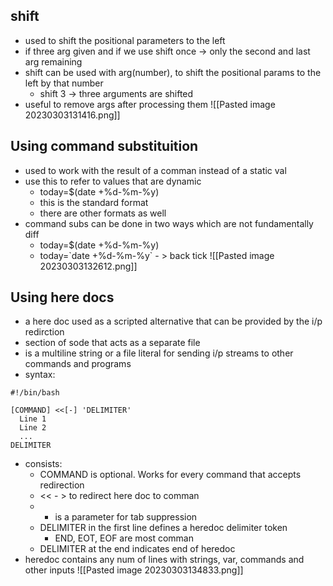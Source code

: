 ## shift
- used to shift the positional parameters to the left
- if three arg given and if we use shift once -> only the second and last arg remaining
- shift can be used with arg(number), to shift the positional params to the left by that number
	- shift 3 -> three arguments are shifted
- useful to remove args after processing them
![[Pasted image 20230303131416.png]]

## Using command substituition
- used to work with the result of a comman instead of a static val
- use this to refer to values that are dynamic
	- today=$(date +%d-%m-%y)
	- this is the standard format
	- there are other formats as well
- command subs can be done in two ways which are not fundamentally diff
	- today=$(date +%d-%m-%y)
	- today=\`date +%d-%m-%y\` - > back tick
![[Pasted image 20230303132612.png]]

## Using here docs
- a here doc used as a scripted alternative that can be provided by the i/p redirction
- section of sode that acts as a separate file
- is a multiline string or a file literal for sending i/p streams to other commands and programs
- syntax:
```
#!/bin/bash

[COMMAND] <<[-] 'DELIMITER'
  Line 1
  Line 2
  ...
DELIMITER
```
- consists:
	- COMMAND is optional. Works for every command that accepts redirection
	- << - > to redirect here doc to comman
	- - is a parameter for tab suppression
	- DELIMITER in the first line defines a heredoc delimiter token
		- END, EOT, EOF are most comman
	- DELIMITER at the end indicates end of heredoc
- heredoc contains any  num of lines with strings, var, commands and other inputs
 ![[Pasted image 20230303134833.png]]